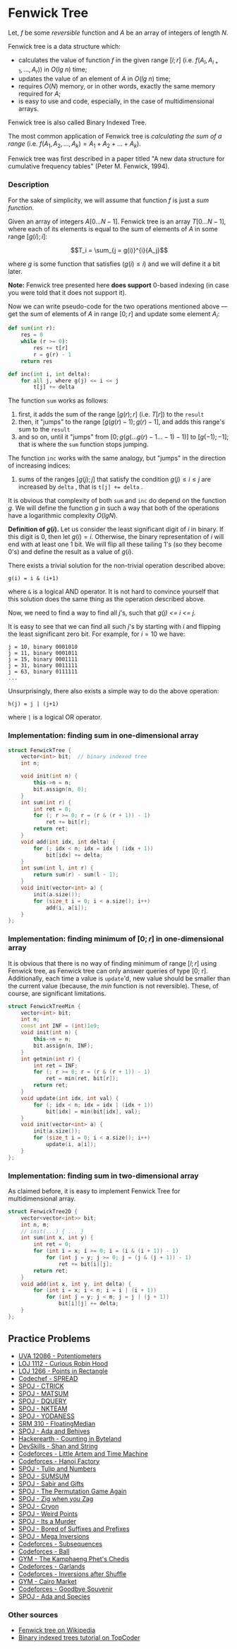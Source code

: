<!--?title Fenwick Tree -->

# Fenwick Tree

Let, $f$ be some _reversible_ function and $A$ be an array of integers of length $N$.

Fenwick tree is a data structure which:

* calculates the value of function $f$ in the given range $[l; r]$ (i.e. $f(A_l, A_{l+1}, \dots, A_r)$) in $O(lg\ n)$ time;
* updates the value of an element of $A$ in $O(lg\ n)$ time;
* requires $O(N)$ memory, or in other words, exactly the same memory required for $A$;
* is easy to use and code, especially, in the case of multidimensional arrays.

Fenwick tree is also called Binary Indexed Tree.

The most common application of Fenwick tree is _calculating the sum of a range_ (i.e. $f(A_1, A_2, \dots, A_k) = A_1 + A_2 + \dots + A_k$).

Fenwick tree was first described in a paper titled "A new data structure for cumulative frequency tables" (Peter M. Fenwick, 1994).

### Description

For the sake of simplicity, we will assume that function $f$ is just a *sum function*.

Given an array of integers $A[0 \dots N-1]$. Fenwick tree is an array $T[0 \dots N-1]$, where each of its elements is equal to the sum of elements of $A$ in some range $[g(i); i]$:

$$T_i = \sum_{j = g(i)}^{i}{A_j}$$

where $g$ is some function that satisfies $(g(i) \le i)$ and we will define it a bit later.

**Note:** Fenwick tree presented here **does support** 0-based indexing (in case you were told that it does not support it).

Now we can write pseudo-code for the two operations mentioned above &mdash; get the sum of elements of $A$ in range $[0; r]$ and update some element $A_i$:

```python
def sum(int r):
    res = 0
    while (r >= 0):
        res += t[r]
        r = g(r) - 1
    return res

def inc(int i, int delta):
    for all j, where g(j) <= i <= j
        t[j] += delta
```

The function `sum` works as follows:

1. first, it adds the sum of the range $[g(r); r]$ (i.e. $T[r]$) to the `result`
2. then, it "jumps" to the range $[g(g(r)-1); g(r)-1]$, and adds this range's sum to the `result`
3. and so on, until it "jumps" from $[0; g(g( \dots g(r)-1 \dots -1)-1)]$ to $[g(-1); -1]$; that is where the `sum` function stops jumping.

The function `inc` works with the same analogy, but "jumps" in the direction of increasing indices:

1. sums of the ranges $[g(j); j]$ that satisfy the condition $g(j) \le i \le j$ are increased by `delta` , that is `t[j] += delta` .

It is obvious that complexity of both `sum` and `inc` do depend on the function $g$. We will define the function $g$ in such a way that both of the operations have a logarithmic complexity $O(lg N)$.

**Definition of $g(i)$.** Let us consider the least significant digit of $i$ in binary. If this digit is $0$, then let $g(i) = i$. Otherwise, the binary representation of $i$ will end with at least one $1$ bit. We will flip all these tailing $1$'s (so they become $0$'s) and define the result as a value of $g(i)$.

There exists a trivial solution for the non-trivial operation described above:

```
g(i) = i & (i+1)
```

where `&` is a logical AND operator. It is not hard to convince yourself that this solution does the same thing as the operation described above.

Now, we need to find a way to find all $j$'s, such that *g(j) <= i <= j*.

It is easy to see that we can find all such $j$'s by starting with $i$ and flipping the least significant zero bit. For example, for $i = 10$ we have:

```
j = 10, binary 0001010
j = 11, binary 0001011
j = 15, binary 0001111
j = 31, binary 0011111
j = 63, binary 0111111
...
```

Unsurprisingly, there also exists a simple way to do the above operation:

```
h(j) = j | (j+1)
```

where `|` is a logical OR operator.

### Implementation: finding sum in one-dimensional array

```cpp
struct FenwickTree {
    vector<int> bit;  // binary indexed tree
    int n;

    void init(int n) {
        this->n = n;
        bit.assign(n, 0);
    }
    int sum(int r) {
        int ret = 0;
        for (; r >= 0; r = (r & (r + 1)) - 1)
            ret += bit[r];
        return ret;
    }
    void add(int idx, int delta) {
        for (; idx < n; idx = idx | (idx + 1))
            bit[idx] += delta;
    }
    int sum(int l, int r) {
        return sum(r) - sum(l - 1);
    }
    void init(vector<int> a) {
        init(a.size());
        for (size_t i = 0; i < a.size(); i++)
            add(i, a[i]);
    }
};
```

### Implementation: finding minimum of $[0; r]$ in one-dimensional array

It is obvious that there is no way of finding minimum of range $[l; r]$ using Fenwick tree, as Fenwick tree can only answer queries of type [0; r]. Additionally, each time a value is `update`'d, new value should be smaller than the current value (because, the $min$ function is not reversible). These, of course, are significant limitations.

```cpp
struct FenwickTreeMin {
    vector<int> bit;
    int n;
    const int INF = (int)1e9;
    void init(int n) {
        this->n = n;
        bit.assign(n, INF);
    }
    int getmin(int r) {
        int ret = INF;
        for (; r >= 0; r = (r & (r + 1)) - 1)
            ret = min(ret, bit[r]);
        return ret;
    }
    void update(int idx, int val) {
        for (; idx < n; idx = idx | (idx + 1))
            bit[idx] = min(bit[idx], val);
    }
    void init(vector<int> a) {
        init(a.size());
        for (size_t i = 0; i < a.size(); i++)
            update(i, a[i]);
    }
};
```

### Implementation: finding sum in two-dimensional array

As claimed before, it is easy to implement Fenwick Tree for multidimensional array.

```cpp
struct FenwickTree2D {
    vector<vector<int>> bit;
    int n, m;
    // init(...) { ... }
    int sum(int x, int y) {
        int ret = 0;
        for (int i = x; i >= 0; i = (i & (i + 1)) - 1)
            for (int j = y; j >= 0; j = (j & (j + 1)) - 1)
                ret += bit[i][j];
        return ret;
    }
    void add(int x, int y, int delta) {
        for (int i = x; i < n; i = i | (i + 1))
            for (int j = y; j < m; j = j | (j + 1))
                bit[i][j] += delta;
    }
};
```

## Practice Problems

* [UVA 12086 - Potentiometers](https://uva.onlinejudge.org/index.php?option=com_onlinejudge&Itemid=8&category=24&page=show_problem&problem=3238)
* [LOJ 1112 - Curious Robin Hood](http://www.lightoj.com/volume_showproblem.php?problem=1112)
* [LOJ 1266 - Points in Rectangle](http://www.lightoj.com/volume_showproblem.php?problem=1266 "2D Fenwick Tree")
* [Codechef - SPREAD](http://www.codechef.com/problems/SPREAD)
* [SPOJ - CTRICK](http://www.spoj.com/problems/CTRICK/)
* [SPOJ - MATSUM](http://www.spoj.com/problems/MATSUM/)
* [SPOJ - DQUERY](http://www.spoj.com/problems/DQUERY/)
* [SPOJ - NKTEAM](http://www.spoj.com/problems/NKTEAM/)
* [SPOJ - YODANESS](http://www.spoj.com/problems/YODANESS/)
* [SRM 310 - FloatingMedian](https://community.topcoder.com/stat?c=problem_statement&pm=6551&rd=9990)
* [SPOJ - Ada and Behives](http://www.spoj.com/problems/ADABEHIVE/)
* [Hackerearth - Counting in Byteland](https://www.hackerearth.com/practice/data-structures/advanced-data-structures/fenwick-binary-indexed-trees/practice-problems/algorithm/counting-in-byteland/)
* [DevSkills - Shan and String](https://devskill.com/CodingProblems/ViewProblem/300)
* [Codeforces - Little Artem and Time Machine](http://codeforces.com/contest/669/problem/E)
* [Codeforces - Hanoi Factory](http://codeforces.com/contest/777/problem/E)
* [SPOJ - Tulip and Numbers](http://www.spoj.com/problems/TULIPNUM/)
* [SPOJ - SUMSUM](http://www.spoj.com/problems/SUMSUM/)
* [SPOJ - Sabir and Gifts](http://www.spoj.com/problems/SGIFT/)
* [SPOJ - The Permutation Game Again](http://www.spoj.com/problems/TPGA/)
* [SPOJ - Zig when you Zag](http://www.spoj.com/problems/ZIGZAG2/)
* [SPOJ - Cryon](http://www.spoj.com/problems/CRAYON/)
* [SPOJ - Weird Points](http://www.spoj.com/problems/DCEPC705/)
* [SPOJ - Its a Murder](http://www.spoj.com/problems/DCEPC206/)
* [SPOJ - Bored of Suffixes and Prefixes](http://www.spoj.com/problems/KOPC12G/)
* [SPOJ - Mega Inversions](http://www.spoj.com/problems/TRIPINV/)
* [Codeforces - Subsequences](http://codeforces.com/contest/597/problem/C)
* [Codeforces - Ball](http://codeforces.com/contest/12/problem/D)
* [GYM - The Kamphaeng Phet's Chedis](http://codeforces.com/gym/101047/problem/J)
* [Codeforces - Garlands](http://codeforces.com/contest/707/problem/E)
* [Codeforces - Inversions after Shuffle](http://codeforces.com/contest/749/problem/E)
* [GYM - Cairo Market](http://codeforces.com/problemset/gymProblem/101055/D)
* [Codeforces - Goodbye Souvenir](http://codeforces.com/contest/849/problem/E)
* [SPOJ - Ada and Species](http://www.spoj.com/problems/ADACABAA/)

### Other sources

* [Fenwick tree on Wikipedia](http://en.wikipedia.org/wiki/Fenwick_tree)
* [Binary indexed trees tutorial on TopCoder](https://www.topcoder.com/community/data-science/data-science-tutorials/binary-indexed-trees/)
